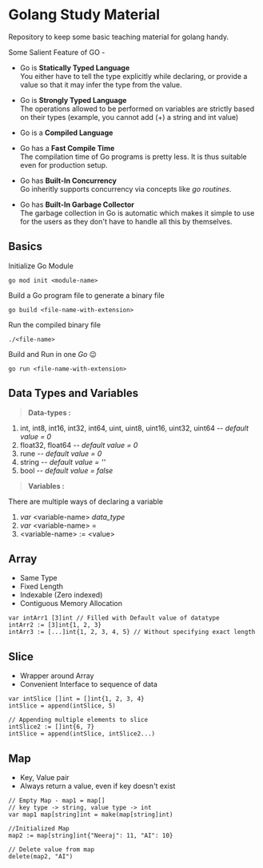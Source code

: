 # Golang Study Material
Repository to keep some basic teaching material for golang handy.

Some Salient Feature of GO -

- Go is **Statically Typed Language**\
You either have to tell the type explicitly while declaring, or provide a value so that it may infer the type from the value.

- Go is **Strongly Typed Language**\
The operations allowed to be performed on variables are strictly based on their types (example, you cannot add (+) a string and int value)

- Go is a **Compiled Language**

- Go has a **Fast Compile Time**\
The compilation time of Go programs is pretty less. It is thus suitable even for production setup.

- Go has **Built-In Concurrency**\
Go inheritly supports concurrency via concepts like *go routines*.

- Go has **Built-In Garbage Collector**\
The garbage collection in Go is automatic which makes it simple to use for the users as they don't have to handle all this by themselves.

## Basics
Initialize Go Module
```
go mod init <module-name>
```

Build a Go program file to generate a binary file
```
go build <file-name-with-extension>
```

Run the compiled binary file
```
./<file-name>
```

Build and Run in one *Go* 😉
```
go run <file-name-with-extension>
```

## Data Types and Variables

>**Data-types :**
1. int, int8, int16, int32, int64, uint, uint8, uint16, uint32, uint64 -- _default value = 0_
2. float32, float64 -- _default value = 0_
3. rune -- _default value = 0_
4. string -- _default value = ''_
5. bool -- _default value = false_

>**Variables :**

There are multiple ways of declaring a variable
1. _var_ \<variable-name> _data_type_
2. _var_ \<variable-name> = <value>
3. \<variable-name> := \<value>

## Array
- Same Type
- Fixed Length
- Indexable (Zero indexed)
- Contiguous Memory Allocation
```
var intArr1 [3]int // Filled with Default value of datatype
intArr2 := [3]int{1, 2, 3}
intArr3 := [...]int{1, 2, 3, 4, 5} // Without specifying exact length

```

## Slice
- Wrapper around Array
- Convenient Interface to sequence of data
```
var intSlice []int = []int{1, 2, 3, 4}
intSlice = append(intSlice, 5)

// Appending multiple elements to slice
intSlice2 := []int{6, 7}
intSlice = append(intSlice, intSlice2...)	
```

## Map
- Key, Value pair
- Always return a value, even if key doesn't exist
```
// Empty Map - map1 = map[]
// key type -> string, value type -> int
var map1 map[string]int = make(map[string]int)

//Initialized Map
map2 := map[string]int{"Neeraj": 11, "AI": 10}
	
// Delete value from map
delete(map2, "AI")
```